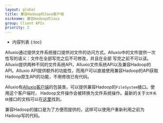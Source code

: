 ```yaml
---
layout: global
title: 兼容Hadoop的Java客户端
nickname: 兼容Hadoop的Java
group: Client APIs
priority: 2
---
```


* 内容列表
{:toc}

Alluxio通过提供文件系统接口提供对文件的访问方式。Alluxio中的文件提供一次性写的语义：文件在全部写完之后不可修改，并且在全部
写完之前不可以读。Alluxio提供两种不同的文件系统API，Alluxio文件系统API以及兼容Hadoop的API。Alluxio API提供额外的功能性，而用户可以直接使用兼容Hadoop的API获取Hadoop原生API的功能，不用修改已有代码。

Alluxio有[Alluxio客户端](Clients-Alluxio-Java.html)的包装类，可以提供兼容Hadoop的`FileSystem`接口。使用这个客户端时，
Hadoop文件操作会被转换为文件系统操作。最新的关于`文件系统`接口的文档可以在[这里](http://hadoop.apache.org/docs/current/api/org/apache/hadoop/fs/FileSystem.html)找到。

兼容Hadoop的接口是为了方便而提供的，这样可以使用户重新利用之前为Hadoop写的代码。
